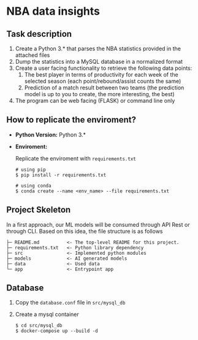 # NBA data insights

## Task description

1. Create a Python 3.* that parses the NBA statistics provided in the attached files
2. Dump the statistics into a MySQL database in a normalized format
3. Create a user facing functionality to retrieve the following data points:
	1. The best player in terms of productivity for each week of the selected season (each point/rebound/assist counts the same)
	2. Prediction of a match result between two teams (the prediction model is up to you to create, the more interesting, the best)
4. The program can be web facing (FLASK) or command line only


## How to replicate the enviroment?

- **Python Version:** Python 3.*

- **Enviroment:**

    Replicate the enviroment with `requirements.txt`
    ```
    # using pip
    $ pip install -r requirements.txt

    # using conda
    $ conda create --name <env_name> --file requirements.txt
    ```

## Project Skeleton

In a first approach, our ML models will be consumed through API Rest or through CLI. Based on this idea, the file structure is as follows

```raw  text
├─ README.md          <- The top-level README for this project.
├─ requirements.txt   <- Python library dependency
├─ src                <- Implemented python modules
├─ models             <- AI generated models
├─ data               <- Used data
└─ app                <- Entrypoint app
```

## Database

1. Copy the  `database.conf` file in `src/mysql_db`
2. Create a mysql container

    ```raw  text
    $ cd src/mysql_db
    $ docker-compose up --build -d

    ```